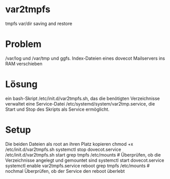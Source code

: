# var2tmpfs
tmpfs var/dir saving and restore

# Problem
/var/log und /var/tmp und ggfs. Index-Dateien eines dovecot Mailservers ins RAM verschieben

# Lösung
ein bash-Skript /etc/init.d/var2tmpfs.sh, das die benötigten Verzeichnisse verwaltet
eine Service-Datei /etc/systemd/system/var2tmp.service, die Start und Stop des Skripts als Service ermöglicht.

# Setup
Die beiden Dateien als root an ihren Platz kopieren 
chmod +x /etc/init.d/var2tmpfs.sh
systemctl stop dovecot.service
/etc/init.d/var2tmpfs.sh start
grep tmpfs /etc/mounts # Überprüfen, ob die Verzeichnisse angelegt und gemountet sind
systemctl start dovecot.service
systemctl enable var2tmpfs.service
reboot
grep tmpfs /etc/mounts # nochmal Überprüfen, ob der Service den reboot überlebt



